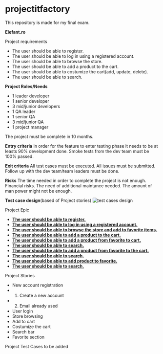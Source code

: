 # projectitfactory
This repository is made for my final exam.


**Elefant.ro**

Project requirements

- The user should be able to register.
- The user should be able to log in using a registered account.
- The user should be able to browse the store.
- The user should be able to add a product to the cart.
- The user should be able to costumize the cart(add, update, delete).
- The user should be able to search.

**Project Roles/Needs**

- 1 leader developer
- 1 senior developer
- 3 mid/junior developers
- 1 QA leader
- 1 senior QA
- 3 mid/junior QA
- 1 project manager

The project must be complete in 10 months.

**Entry criteria**
In order for the feature to enter testing phase it needs to be at leasts 90% development done.
Smoke tests from the dev team must be 100% passed.

**Exit criteria**
All test cases must be executed.
All issues must be submitted.
Follow up with the dev team/team leaders must be done.

**Risks**
The time needed in order to complete the project is not enough.
Financial risks.
The need of additional maintance needed.
The amount of man power might not be enough.

**Test case design**(based of Project stories)
![test cases design](https://user-images.githubusercontent.com/109758059/193114372-0793f828-07cc-4f33-9a00-c19707fd9b52.png)


Project Epic
- [**The user should be able to register.**](https://github.com/carmenmatei/projectitfactory/blob/main/user-should-be-able-to-register-epic.png)
- [**The user should be able to log in using a registered account.**](https://github.com/carmenmatei/projectitfactory/blob/main/user-should-be-able-to-register-epic.png)
- [**The user should be able to browse the store and add to favorite items.**](https://github.com/carmenmatei/projectitfactory/blob/main/user-should-be-able-to-browse-the-storee-and-add-to-favorite-items-epic.png)
- [**The user should be able to add a product to the cart.**](https://github.com/carmenmatei/projectitfactory/blob/main/user-should-be-able-to-add-a-product-to-the-cart-epic.png)
- [**The user should be able to add a product from favorite to cart.**](https://github.com/carmenmatei/projectitfactory/blob/main/user-should-be-able-to-add-a-product-from-favorite-to-the-cart-epic.png)
- [**The user should be able to search.**](https://github.com/carmenmatei/projectitfactory/blob/main/user-should-be-able-to-search-epic.png)
- [**The user should be able to add a product from favorite to the cart.**](https://github.com/carmenmatei/projectitfactory/blob/main/user-should-be-able-to-add-a-product-from-favorite-to-the-cart-epic7.png)
- [**The user should be able to search.**](https://github.com/carmenmatei/projectitfactory/blob/main/user-should-be-able-to-search-epic8.png)
- [**The user should be able to add product to favorite.**](https://github.com/carmenmatei/projectitfactory/blob/main/user-should-be-able-to-add-product-to-favorite-epic9.png)
- [**The user should be able to search.**](https://github.com/carmenmatei/projectitfactory/blob/main/user-should-be-able-to-search-epic10.png)


Project Stories
- New account registration
- 1. Create a new account
- 2. Email already used
- User login
- Store browsing
- Add to cart
- Costumize the cart
- Search bar
- Favorite section

Project Test Cases
to be added


